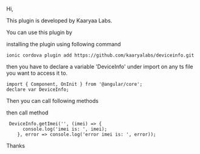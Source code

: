 Hi,

This plugin is developed by Kaaryaa Labs. 

You can use this plugin by 

installing the plugin using following command

    ionic cordova plugin add https://github.com/kaaryalabs/deviceinfo.git

then you have to declare a variable 'DeviceInfo' under import on any ts file you want to access it to.

    import { Component, OnInit } from '@angular/core';
    declare var DeviceInfo;

Then you can call following methods

then call method 

     DeviceInfo.getImei('', (imei) => {
          console.log('imei is: ', imei);
        }, error => console.log('error imei is: ', error));

Thanks
